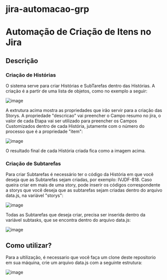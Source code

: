 # jira-automacao-grp
<h1>Automação de Criação de Itens no Jira</h1>
<h2>Descrição</h2>
<h3>Criação de Histórias</h3>
O sistema serve para criar Histórias e SubTarefas dentro das Histórias. A criação é a partir de uma lista de objetos, como no exemplo a seguir:

![image](https://github.com/DiogoAAbreu/jira-automacao-grp/assets/102710131/b95ba8ea-a023-4027-a0ce-6de96a9c9823)

A extrutura acima mostra as propriedades que irão servir para a criação das Storys. A propriedade "descricao" vai preencher o Campo resumo no jira, o valor de cada Etapa vai ser utilizado para preencher os Campos Customizados dentro de cada História, jutamente com o número do processo que é a propriedade "item":

![image](https://github.com/DiogoAAbreu/jira-automacao-grp/assets/102710131/524bc2b3-c918-49a6-9b63-6c0958ed61a9)

O resultado final de cada História criada fica como a imagem acima.

<h3>Criação de Subtarefas</h3>
Para criar Subtarefas é necessário ter o código da História em que você deseja que as Subtarefas sejam criadas, por exemplo: IVJDF-818.
Caso queira criar em mais de uma story, pode inserir os códigos correspondente a storys que você deseja que as subtarefas sejam criadas dentro do arquivo data.js, na variável "storys":

![image](https://github.com/DiogoAAbreu/jira-automacao-grp/assets/102710131/354f79b7-93e5-4a7d-aba2-396959e06cc0)

Todas as Subtarefas que deseja criar, precisa ser inserida dentro da variável subtasks, que se encontra dentro do arquivo data.js:

![image](https://github.com/DiogoAAbreu/jira-automacao-grp/assets/102710131/96d50a62-60c5-4fa2-a952-b6b79ce35fa5)

<h2>Como utilizar?</h2>
Para a ultilização, é necessario que você faça um clone deste repositorio em sua máquina, crie um arquivo data.js com a seguinte estrutura: 

![image](https://github.com/DiogoAAbreu/jira-automacao-grp/assets/102710131/7ae59e5b-0eda-442d-a97c-a4f6466a19e1)



